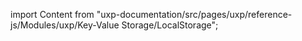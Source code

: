 
import Content from "uxp-documentation/src/pages/uxp/reference-js/Modules/uxp/Key-Value Storage/LocalStorage";

<Content query="product=photoshop"/>
